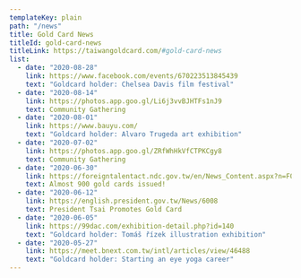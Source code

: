 ```yaml
---
templateKey: plain
path: "/news"
title: Gold Card News
titleId: gold-card-news
titleLink: https://taiwangoldcard.com/#gold-card-news
list:
  - date: "2020-08-28"
    link: https://www.facebook.com/events/670223513845439
    text: "Goldcard holder: Chelsea Davis film festival"
  - date: "2020-08-14"
    link: https://photos.app.goo.gl/Li6j3vvBJHTFs1nJ9
    text: Community Gathering
  - date: "2020-08-01"
    link: https://www.bauyu.com/
    text: "Goldcard holder: Alvaro Trugeda art exhibition"
  - date: "2020-07-02"
    link: https://photos.app.goo.gl/ZRfWhHkVfCTPKCgy8
    text: Community Gathering
  - date: "2020-06-30"
    link: https://foreigntalentact.ndc.gov.tw/en/News_Content.aspx?n=F0746484B877D582&amp;s=91B121FE3FA7C24D
    text: Almost 900 gold cards issued!
  - date: "2020-06-12"
    link: https://english.president.gov.tw/News/6008
    text: President Tsai Promotes Gold Card
  - date: "2020-06-05"
    link: https://99dac.com/exhibition-detail.php?id=140
    text: "Goldcard holder: Tomáš řízek illustration exhibition"
  - date: "2020-05-27"
    link: https://meet.bnext.com.tw/intl/articles/view/46488
    text: "Goldcard holder: Starting an eye yoga career"
---
```

